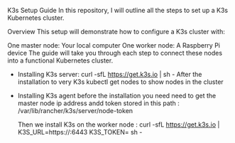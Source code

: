 K3s Setup Guide
In this repository, I will outline all the steps to set up a K3s Kubernetes cluster.

Overview
This setup will demonstrate how to configure a K3s cluster with:

One master node: Your local computer
One worker node: A Raspberry Pi device
The guide will take you through each step to connect these nodes into a functional Kubernetes cluster.


- Installing K3s server:
    curl -sfL https://get.k3s.io | sh -
    After the installation to very K3s kubectl get nodes to show nodes in the cluster

- Installing  K3s agent
   before the installation you need need to get the master node ip address andd token
   stored in this path : /var/lib/rancher/k3s/server/node-token

   Then we install K3s on the worker node : curl -sfL https://get.k3s.io | K3S_URL=https://<server-ip>:6443 K3S_TOKEN=<node-token> sh -
